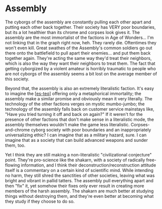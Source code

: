 # Assembly

The cyborgs of the assembly are constantly pulling each other apart and putting each other back together.  Their society has VERY poor boundaries, but its a lot healthier than its chrome and corpses look gives it.  The assembly are the most immortalist of the factions in Age of Wonders...  I'm not linking that in the graph right now, heh.  They rarely die.  Oftentimes they won't even kill.  Great swathes of the Assembly's common soldiers go out there onto the battlefield to pull apart their enemies... and put them back together again.  They're acting the same way they'd treat their neighbors, which is also the way they want their neighbors to treat them.  The fact that getting cyborgized by a violent amateur is horribly traumatic to people who are not cyborgs of the assembly seems a bit lost on the average member of this society.

Beyond that, the assembly is also an extremely literalistic faction.  It's easy to imagine the [[es-teq]] offering only a metaphorical immortality; the assembly make a similar promise and obviously mean it very literally.  The technology of the other factions verges on mystic mumbo-jumbo; the technology of the assembly falls back on customer service mainstays like, "Have you tried turning it off and back on again?"  If it weren't for the presence of other factions that don't make sense in a literalistic mode, the assembly themselves wouldn't make the game less literalistic.  Corpses-and-chrome cyborg society with poor boundaries and an inappropriately universalizing ethic?  I can imagine that as a military hazard, sure.  I can imagine that as a society that can build advanced weapons and sunder them, too.

Yet I think they are still making a non-literalistic "civilizational conjecture" point.  They're pro-science like the shakarn, with a society of radically free-flowing information, and I think their deconstruction/reconstruction attitude itself is a commentary on a certain kind of scientific mind.  While intending no harm, they still shred the sanctities of other societies, leaving what was bright and vibrant in pallid tatters.  The assembly pull everything apart and then "fix" it, yet somehow their fixes only ever result in creating more members of the harsh assembly.  The shakarn are much better at studying things without destroying them, and they're even better at becoming what they study if they choose to do so.


[//begin]: # "Autogenerated link references for markdown compatibility"
[es-teq]: es-teq "Es Teq"
[//end]: # "Autogenerated link references"